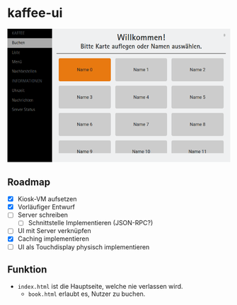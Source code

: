 # kaffee-ui

![screenshot](screenshot.png "Zweiter Screenshot")

## Roadmap
- [x] Kiosk-VM aufsetzen
- [x] Vorläufiger Entwurf
- [ ] Server schreiben
  - [ ] Schnittstelle Implementieren (JSON-RPC?)
- [ ] UI mit Server verknüpfen
- [x] Caching implementieren
- [ ] UI als Touchdisplay physisch implementieren

## Funktion
- `index.html` ist die Hauptseite, welche nie verlassen wird.
    - `book.html` erlaubt es, Nutzer zu buchen.
